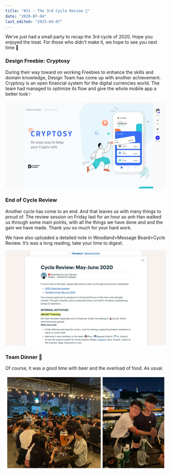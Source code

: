 ```yaml
---
title: "#31 - The 3rd Cycle Review 📍"
date: "2020-07-04"
last_edited: "2025-04-07"
---
```

We’ve just had a small party to recap the 3rd cycle of 2020. Hope you enjoyed the treat. For those who didn’t make it, we hope to see you next time 👋

### Design Freebie: Cryptosy

During their way toward on working Freebies to enhance the skills and domain knowledge, Design Team has come up with another achievement. Cryptosy is an open financial system for the digital currencies world. The team had managed to optimize its flow and give the whole mobile app a better look✨

![](assets/notion-image-1744007034361-b8juc.webp)

### End of Cycle Review

Another cycle has come to an end. And that leaves us with many things to proud of. The review session on Friday last for an hour as anh Han walked us through some main points, with all the things we have done and and the gain we have made. Thank you so much for your hard work.

We have also uploaded a detailed note in Woodland>Message Board>Cycle Review. It’s was a long reading, take your time to digest.

![](assets/notion-image-1744007034881-71a38.webp)

### Team Dinner 🍻

Of course, it was a good time with beer and the overload of food. As usual.

![](assets/notion-image-1744007035239-yuhmt.webp)
